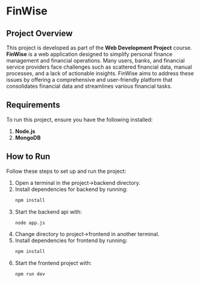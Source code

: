 # FinWise

## Project Overview
This project is developed as part of the **Web Development Project** course. **FinWise** is a web application designed to simplify personal finance management and financial operations. Many users, banks, and financial service providers face challenges such as scattered financial data, manual processes, and a lack of actionable insights. FinWise aims to address these issues by offering a comprehensive and user-friendly platform that consolidates financial data and streamlines various financial tasks.

## Requirements
To run this project, ensure you have the following installed:
1. **Node.js**
2. **MongoDB**

## How to Run
Follow these steps to set up and run the project:

1. Open a terminal in the project->backend directory.
2. Install dependencies for backend by running:
   ```sh
   npm install
   ```
3. Start the backend api with:
   ```sh
   node app.js
   ```
4. Change directory to project->frontend in another terminal.
5. Install dependencies for frontend by running:
   ```sh
   npm install
   ```
6. Start the frontend project with:
   ```sh
   npm run dev
   ```